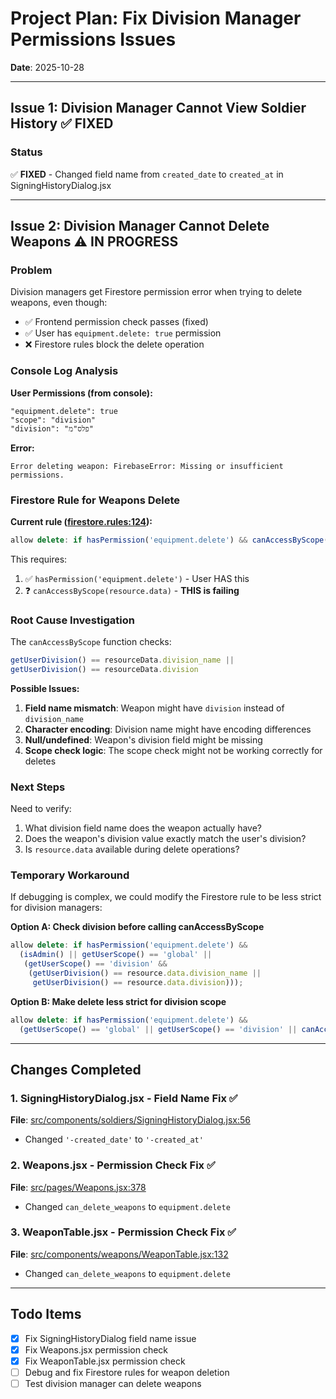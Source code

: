 # Project Plan: Fix Division Manager Permissions Issues

**Date**: 2025-10-28

---

## Issue 1: Division Manager Cannot View Soldier History ✅ FIXED

### Status
✅ **FIXED** - Changed field name from `created_date` to `created_at` in SigningHistoryDialog.jsx

---

## Issue 2: Division Manager Cannot Delete Weapons ⚠️ IN PROGRESS

### Problem
Division managers get Firestore permission error when trying to delete weapons, even though:
- ✅ Frontend permission check passes (fixed)
- ✅ User has `equipment.delete: true` permission
- ❌ Firestore rules block the delete operation

### Console Log Analysis

**User Permissions (from console):**
```
"equipment.delete": true
"scope": "division"
"division": "פלס"מ"
```

**Error:**
```
Error deleting weapon: FirebaseError: Missing or insufficient permissions.
```

### Firestore Rule for Weapons Delete

**Current rule ([firestore.rules:124](firestore.rules#L124)):**
```javascript
allow delete: if hasPermission('equipment.delete') && canAccessByScope(resource.data);
```

This requires:
1. ✅ `hasPermission('equipment.delete')` - User HAS this
2. ❓ `canAccessByScope(resource.data)` - **THIS is failing**

### Root Cause Investigation

The `canAccessByScope` function checks:
```javascript
getUserDivision() == resourceData.division_name ||
getUserDivision() == resourceData.division
```

**Possible Issues:**
1. **Field name mismatch**: Weapon might have `division` instead of `division_name`
2. **Character encoding**: Division name might have encoding differences
3. **Null/undefined**: Weapon's division field might be missing
4. **Scope check logic**: The scope check might not be working correctly for deletes

### Next Steps

Need to verify:
1. What division field name does the weapon actually have?
2. Does the weapon's division value exactly match the user's division?
3. Is `resource.data` available during delete operations?

### Temporary Workaround

If debugging is complex, we could modify the Firestore rule to be less strict for division managers:

**Option A: Check division before calling canAccessByScope**
```javascript
allow delete: if hasPermission('equipment.delete') &&
  (isAdmin() || getUserScope() == 'global' ||
   (getUserScope() == 'division' &&
    (getUserDivision() == resource.data.division_name ||
     getUserDivision() == resource.data.division)));
```

**Option B: Make delete less strict for division scope**
```javascript
allow delete: if hasPermission('equipment.delete') &&
  (getUserScope() == 'global' || getUserScope() == 'division' || canAccessByScope(resource.data));
```

---

## Changes Completed

### 1. SigningHistoryDialog.jsx - Field Name Fix ✅
**File**: [src/components/soldiers/SigningHistoryDialog.jsx:56](src/components/soldiers/SigningHistoryDialog.jsx#L56)
- Changed `'-created_date'` to `'-created_at'`

### 2. Weapons.jsx - Permission Check Fix ✅
**File**: [src/pages/Weapons.jsx:378](src/pages/Weapons.jsx#L378)
- Changed `can_delete_weapons` to `equipment.delete`

### 3. WeaponTable.jsx - Permission Check Fix ✅
**File**: [src/components/weapons/WeaponTable.jsx:132](src/components/weapons/WeaponTable.jsx#L132)
- Changed `can_delete_weapons` to `equipment.delete`

---

## Todo Items

- [x] Fix SigningHistoryDialog field name issue
- [x] Fix Weapons.jsx permission check
- [x] Fix WeaponTable.jsx permission check
- [ ] Debug and fix Firestore rules for weapon deletion
- [ ] Test division manager can delete weapons
